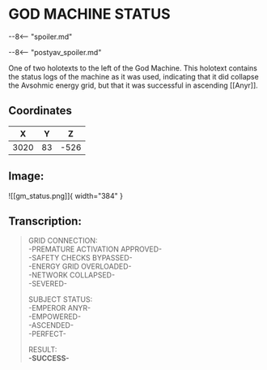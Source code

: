 # GOD MACHINE STATUS

--8<-- "spoiler.md"

--8<-- "postyav_spoiler.md"

One of two holotexts to the left of the God Machine. This holotext contains the status logs of the machine as it was used, indicating that it did collapse the Avsohmic energy grid, but that it was successful in ascending [[Anyr]].

## Coordinates
| **X** | **Y** | **Z** |
| :---: | :---: | :---: |
| 3020 |  83  | -526 |

## Image:

![[gm_status.png]]{ width="384" }

## Transcription:
> GRID CONNECTION: <br>
>  -PREMATURE ACTIVATION APPROVED- <br>
>     -SAFETY CHECKS BYPASSED- <br>
>     -ENERGY GRID OVERLOADED- <br>
>       -NETWORK COLLAPSED- <br>
>            -SEVERED-
>
> SUBJECT STATUS: <br>
> -EMPEROR ANYR- <br>
> -EMPOWERED- <br>
> -ASCENDED- <br>
> -PERFECT-
>
> RESULT: <br>
> **-SUCCESS-**
